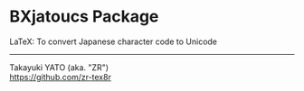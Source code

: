 BXjatoucs Package
=================

LaTeX: To convert Japanese character code to Unicode


--------------------
Takayuki YATO (aka. "ZR")  
https://github.com/zr-tex8r
